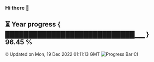 ### Hi there 👋
⏳ Year progress { ████████████████████████████▁▁ } 96.45 %
---
⏰ Updated on Mon, 19 Dec 2022 01:11:13 GMT
![Progress Bar CI](https://github.com/liununu/liununu/workflows/Progress%20Bar%20CI/badge.svg)
